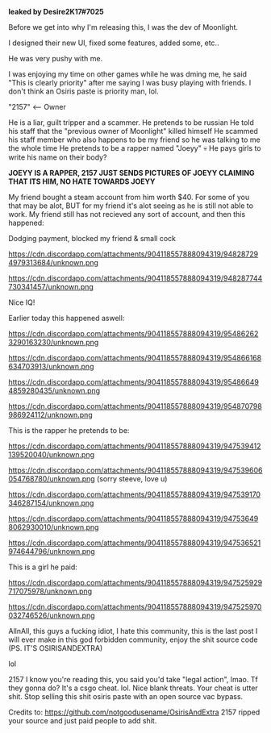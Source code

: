 __leaked by Desire2K17#7025__

Before we get into why I'm releasing this, I was the dev of Moonlight. 

I designed their new UI, fixed some features, added some, etc..

He was very pushy with me.

I was enjoying my time on other games while he was dming me, he said "This is clearly priority" after me saying I was busy playing with friends. I don't think an Osiris paste is priority man, lol.



"2157" <-- Owner

He is a liar, guilt tripper and a scammer.
He pretends to be russian
He told his staff that the "previous owner of Moonlight" killed himself
He scammed his staff member who also happens to be my friend so he was talking to me the whole time
He pretends to be a rapper named "Joeyy" :skull:
He pays girls to write his name on their body?

**JOEYY IS A RAPPER, 2157 JUST SENDS PICTURES OF JOEYY CLAIMING THAT ITS HIM, NO HATE TOWARDS JOEYY**

My friend bought a steam account from him worth $40. For some of you that may be alot, BUT for my friend it's alot seeing as he is still not able to work.
My friend still has not recieved any sort of account, and then this happened: 

Dodging payment, blocked my friend & small cock

https://cdn.discordapp.com/attachments/904118557888094319/948287294979313684/unknown.png

https://cdn.discordapp.com/attachments/904118557888094319/948287744730341457/unknown.png

Nice IQ!

Earlier today this happened aswell:

https://cdn.discordapp.com/attachments/904118557888094319/954862623290163230/unknown.png

https://cdn.discordapp.com/attachments/904118557888094319/954866168634703913/unknown.png

https://cdn.discordapp.com/attachments/904118557888094319/954866494859280435/unknown.png

https://cdn.discordapp.com/attachments/904118557888094319/954870798986924112/unknown.png

This is the rapper he pretends to be:

https://cdn.discordapp.com/attachments/904118557888094319/947539412139520040/unknown.png

https://cdn.discordapp.com/attachments/904118557888094319/947539606054768780/unknown.png (sorry steeve, love u)

https://cdn.discordapp.com/attachments/904118557888094319/947539170346287154/unknown.png

https://cdn.discordapp.com/attachments/904118557888094319/947536498062930010/unknown.png

https://cdn.discordapp.com/attachments/904118557888094319/947536521974644796/unknown.png

This is a girl he paid:

https://cdn.discordapp.com/attachments/904118557888094319/947525929717075978/unknown.png

https://cdn.discordapp.com/attachments/904118557888094319/947525970032746526/unknown.png

AllnAll, this guys a fucking idiot, I hate this community, this is the last post I will ever make in this god forbidden community, enjoy the shit source code (PS. IT'S OSIRISANDEXTRA)

lol

2157 I know you're reading this, you said you'd take "legal action", lmao. Tf they gonna do? It's a csgo cheat. lol. Nice blank threats. Your cheat is utter shit. Stop selling this shit osiris paste with an open source vac bypass.

 Credits to: https://github.com/notgoodusename/OsirisAndExtra 2157 ripped your source and just paid people to add shit. 

